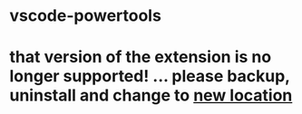 # vscode-powertools

# that version of the extension is no longer supported! ... please backup, uninstall and change to [new location](https://marketplace.visualstudio.com/items?itemName=egomobile.vscode-powertools)
